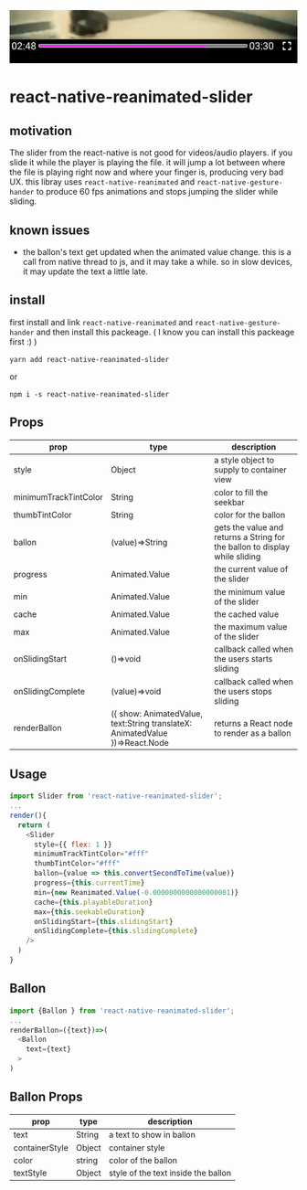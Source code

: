![](./examples/capture.gif)

# react-native-reanimated-slider


## motivation
The slider from the react-native is not good for videos/audio players. if you slide it while the player is playing the file. it will jump a lot between where the file is playing right now and where your finger is, producing very bad UX. this libray uses `react-native-reanimated` and `react-native-gesture-hander`  to produce 60 fps animations and stops jumping the slider while sliding.

## known issues
* the ballon's text get updated when the animated value change. this is a call from native thread to js, and it may take a while. so in slow devices, it may update the text a little late.


## install
first install and link `react-native-reanimated` and `react-native-gesture-hander` and then install this packeage. ( I know you can install this packeage first :) )

```
yarn add react-native-reanimated-slider
```
or 

```
npm i -s react-native-reanimated-slider
```

## Props
| prop                  | type                                                                                | description                                                                 |
| --------------------- | ----------------------------------------------------------------------------------- | --------------------------------------------------------------------------- |
| style                 | Object                                                                              | a style object to supply to container view                                  |
| minimumTrackTintColor | String                                                                              | color to fill the seekbar                                                   |
| thumbTintColor        | String                                                                              | color for the ballon                                                        |
| ballon                | (value)=>String                                                                     | gets the value and returns a String for the ballon to display while sliding |
| progress              | Animated.Value                                                                      | the current value of the slider                                             |
| min                   | Animated.Value                                                                      | the minimum value of the slider                                             |
| cache                 | Animated.Value                                                                      | the cached value                                                            |
| max                   | Animated.Value                                                                      | the maximum value of the slider                                             |
| onSlidingStart        | ()=>void                                                                            | callback called when the users starts sliding                               |
| onSlidingComplete     | (value)=>void                                                                       | callback called when the users stops sliding                                |
| renderBallon          | ({   show: AnimatedValue,     text:String translateX: AnimatedValue  })=>React.Node | returns a React node to render as a ballon                                  |




## Usage
```js
import Slider from 'react-native-reanimated-slider';
...
render(){
  return (
    <Slider
      style={{ flex: 1 }}
      minimumTrackTintColor="#fff"
      thumbTintColor="#fff"
      ballon={value => this.convertSecondToTime(value)}
      progress={this.currentTime}
      min={new Reanimated.Value(-0.0000000000000000001)}
      cache={this.playableDuration}
      max={this.seekableDuration}
      onSlidingStart={this.slidingStart}
      onSlidingComplete={this.slidingComplete}
    />
  )
}
```

## Ballon
```js
import {Ballon } from 'react-native-reanimated-slider';
...
renderBallon=({text})=>(
  <Ballon 
    text={text}
  >
)
```

## Ballon Props

| prop           | type   | description                         |
| -------------- | ------ | ----------------------------------- |
| text           | String | a text to show in ballon            |
| containerStyle | Object | container style                     |
| color          | string | color of the ballon                 |
| textStyle      | Object | style of the text inside the ballon |
